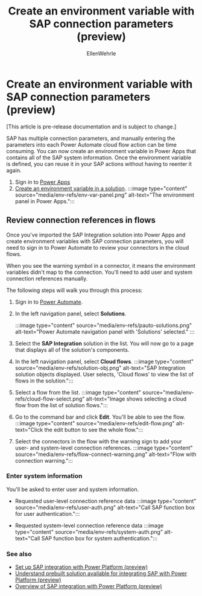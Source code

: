 ﻿---
title: Create an environment variable with SAP connection parameters (preview)
description: Create an environment variable in Power Apps that contains all of your SAP system information.
services: ''
suite: flow
documentationcenter: na
author: EllenWehrle
manager: jongilman
editor: ''
tags: ''
ms.devlang: na
ms.subservice: cloud-flow
ms.topic: article
ms.tgt_pltfrm: na
ms.workload: na
ms.date: 09/19/2022
ms.author: ellenwehrle
ms.reviewer: ellenwehrle
search.app: 
  - Flow
search.audienceType: 
  - flowmaker
  - administrator
  - enduser
contributors:
 - EllenWehrle
 - tapanm-msft
 - galitskyd
 - scottwoodallmsft
 - microsoft-dustin
---

 

# Create an environment variable with SAP connection parameters (preview)

[This article is pre-release documentation and is subject to change.]

SAP has multiple connection parameters, and manually entering the parameters into each Power Automate cloud flow action can be time consuming. You can now create an environment variable in Power Apps that contains all of the SAP system information. Once the environment variable is defined, you can reuse it in your SAP actions without having to reenter it again.

1. Sign in to [Power Apps](<https://go.microsoft.com/fwlink/p/?linkid=2208506>)
1. [Create an environment variable in a solution](/power-apps/maker/data-platform/environmentvariables#create-an-environment-variable-in-a-solution).
    :::image type="content" source="media/env-refs/env-var-panel.png" alt-text="The environment panel in Power Apps.":::

## Review connection references in flows

Once you've imported the SAP Integration solution into Power Apps and create environment variables with SAP connection parameters, you will need to sign in to Power Automate to review your connectors in the cloud flows.

When you see the warning symbol in a connector, it means the environment variables didn't map to the connection. You'll need to add user and system connection references manually.

The following steps will walk you through this process:

1. Sign in to [Power Automate](<https://go.microsoft.com/fwlink/p/?linkid=2208508>).
1. In the left navigation panel, select **Solutions**.

    :::image type="content" source="media/env-refs/pauto-solutions.png" alt-text="Power Automate navigation panel with 'Solutions' selected." :::
1. Select the  **SAP Integration** solution in the list. You will now go to a page that displays all of the solution's components.
1. In the left navigation panel, select **Cloud flows**.
    :::image type="content" source="media/env-refs/solution-obj.png" alt-text="SAP Integration solution objects displayed. User selects, 'Cloud flows' to view the list of flows in the solution.":::
1. Select a flow from the list.
    :::image type="content" source="media/env-refs/cloud-flow-select.png" alt-text="Image shows selecting a cloud flow from the list of solution flows.":::
1. Go to the command bar and click **Edit**. You'll be able to see the flow.
    :::image type="content" source="media/env-refs/edit-flow.png" alt-text="Click the edit button to see the whole flow.":::
1. Select the connectors in the flow with the warning sign to add your user- and system-level connection references.
    :::image type="content" source="media/env-refs/flow-connect-warning.png" alt-text="Flow with connection warning.":::

### Enter system information

You'll be asked to enter user and system information.

- Requested user-level connection reference data
     :::image type="content" source="media/env-refs/user-auth.png" alt-text="Call SAP function box for user authentication.":::

- Requested system-level connection reference data
    :::image type="content" source="media/env-refs/system-auth.png" alt-text="Call SAP function box for system authentication.":::

### See also

- [Set up SAP integration with Power Platform (preview)](set-up-prepare.md)
- [Understand prebuilt solution available for integrating SAP with Power Platform (preview)](solutions.md)
- [Overview of SAP integration with Power Platform (preview)](overview.md)
